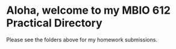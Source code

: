 # Aloha, welcome to my MBIO 612 Practical Directory
Please see the folders above for my homework submissions.
